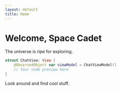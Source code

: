 ```yaml
---
layout: default
title: Home
---
```


# Welcome, Space Cadet

The universe is ripe for exploring. 

```swift
struct ChatView: View {
    @ObservedObject var viewModel = ChatViewModel()
    // Your code preview here
}
```

Look around and find cool stuff. 